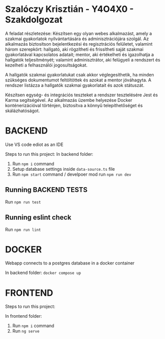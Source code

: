 # Szalóczy Krisztián - Y4O4X0 - Szakdolgozat

A feladat részletezése:
Készítsen egy olyan webes alkalmazást, amely a szakmai gyakorlatok nyilvántartására és adminisztrációjára szolgál. Az alkalmazás biztosítson bejelentkezési és regisztrációs felületet, valamint három szerepkört: hallgató, aki rögzítheti és frissítheti saját szakmai gyakorlatával kapcsolatos adatait; mentor, aki értékelheti és igazolhatja a hallgatók teljesítményét; valamint adminisztrátor, aki felügyeli a rendszert és kezelheti a felhasználói jogosultságokat.

A hallgatók szakmai gyakorlatukat csak akkor véglegesíthetik, ha minden szükséges dokumentumot feltöltöttek és azokat a mentor jóváhagyta. A rendszer listázza a hallgatók szakmai gyakorlatait és azok státuszát.

Készítsen egység- és integrációs teszteket a rendszer tesztelésére Jest és Karma segítségével. Az alkalmazás üzembe helyezése Docker konténerizációval történjen, biztosítva a könnyű telepíthetőséget és skálázhatóságot.


# BACKEND

Use VS code ediot as an IDE

Steps to run this project:
In backend folder:
1. Run `npm i` command
2. Setup database settings inside `data-source.ts` file
3. Run `npm start` command / develpoer mod run `npm run dev`

## Running BACKEND TESTS
Run `npm run test`

## Running eslint check
Run `npm run lint`

# DOCKER 

Webapp connects to a postgres database in a docker container

In backend folder:
`docker compose up`

# FRONTEND
Steps to run this project:

In frontend folder:
1. Run `npm i` command
3. Run `ng serve`